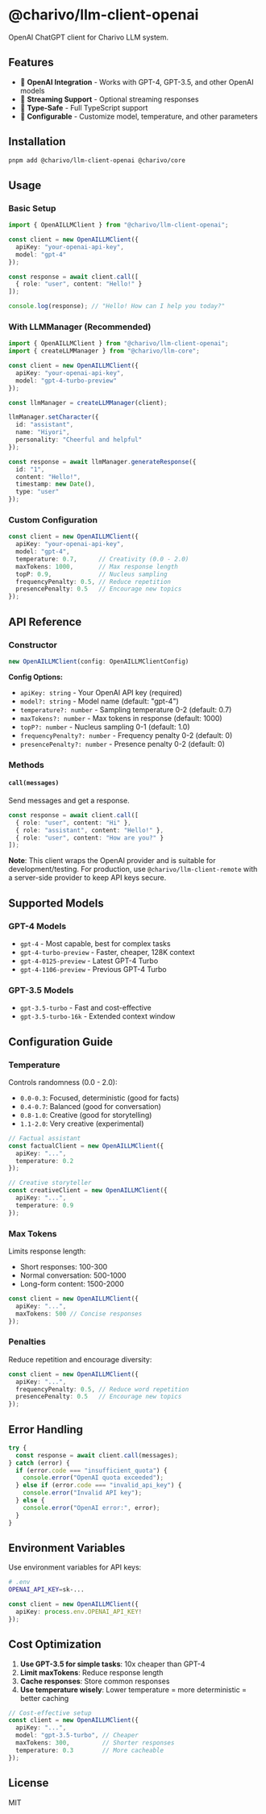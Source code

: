# @charivo/llm-client-openai

OpenAI ChatGPT client for Charivo LLM system.

## Features

- 🤖 **OpenAI Integration** - Works with GPT-4, GPT-3.5, and other OpenAI models
- 💬 **Streaming Support** - Optional streaming responses
- 🎯 **Type-Safe** - Full TypeScript support
- 🔧 **Configurable** - Customize model, temperature, and other parameters

## Installation

```bash
pnpm add @charivo/llm-client-openai @charivo/core
```

## Usage

### Basic Setup

```typescript
import { OpenAILLMClient } from "@charivo/llm-client-openai";

const client = new OpenAILLMClient({
  apiKey: "your-openai-api-key",
  model: "gpt-4"
});

const response = await client.call([
  { role: "user", content: "Hello!" }
]);

console.log(response); // "Hello! How can I help you today?"
```

### With LLMManager (Recommended)

```typescript
import { OpenAILLMClient } from "@charivo/llm-client-openai";
import { createLLMManager } from "@charivo/llm-core";

const client = new OpenAILLMClient({
  apiKey: "your-openai-api-key",
  model: "gpt-4-turbo-preview"
});

const llmManager = createLLMManager(client);

llmManager.setCharacter({
  id: "assistant",
  name: "Hiyori",
  personality: "Cheerful and helpful"
});

const response = await llmManager.generateResponse({
  id: "1",
  content: "Hello!",
  timestamp: new Date(),
  type: "user"
});
```

### Custom Configuration

```typescript
const client = new OpenAILLMClient({
  apiKey: "your-openai-api-key",
  model: "gpt-4",
  temperature: 0.7,      // Creativity (0.0 - 2.0)
  maxTokens: 1000,       // Max response length
  topP: 0.9,             // Nucleus sampling
  frequencyPenalty: 0.5, // Reduce repetition
  presencePenalty: 0.5   // Encourage new topics
});
```

## API Reference

### Constructor

```typescript
new OpenAILLMClient(config: OpenAILLMClientConfig)
```

**Config Options:**
- `apiKey: string` - Your OpenAI API key (required)
- `model?: string` - Model name (default: "gpt-4")
- `temperature?: number` - Sampling temperature 0-2 (default: 0.7)
- `maxTokens?: number` - Max tokens in response (default: 1000)
- `topP?: number` - Nucleus sampling 0-1 (default: 1.0)
- `frequencyPenalty?: number` - Frequency penalty 0-2 (default: 0)
- `presencePenalty?: number` - Presence penalty 0-2 (default: 0)

### Methods

#### `call(messages)`
Send messages and get a response.

```typescript
const response = await client.call([
  { role: "user", content: "Hi" },
  { role: "assistant", content: "Hello!" },
  { role: "user", content: "How are you?" }
]);
```

**Note**: This client wraps the OpenAI provider and is suitable for development/testing. For production, use `@charivo/llm-client-remote` with a server-side provider to keep API keys secure.

## Supported Models

### GPT-4 Models
- `gpt-4` - Most capable, best for complex tasks
- `gpt-4-turbo-preview` - Faster, cheaper, 128K context
- `gpt-4-0125-preview` - Latest GPT-4 Turbo
- `gpt-4-1106-preview` - Previous GPT-4 Turbo

### GPT-3.5 Models
- `gpt-3.5-turbo` - Fast and cost-effective
- `gpt-3.5-turbo-16k` - Extended context window

## Configuration Guide

### Temperature

Controls randomness (0.0 - 2.0):
- `0.0-0.3`: Focused, deterministic (good for facts)
- `0.4-0.7`: Balanced (good for conversation)
- `0.8-1.0`: Creative (good for storytelling)
- `1.1-2.0`: Very creative (experimental)

```typescript
// Factual assistant
const factualClient = new OpenAILLMClient({
  apiKey: "...",
  temperature: 0.2
});

// Creative storyteller
const creativeClient = new OpenAILLMClient({
  apiKey: "...",
  temperature: 0.9
});
```

### Max Tokens

Limits response length:
- Short responses: 100-300
- Normal conversation: 500-1000
- Long-form content: 1500-2000

```typescript
const client = new OpenAILLMClient({
  apiKey: "...",
  maxTokens: 500 // Concise responses
});
```

### Penalties

Reduce repetition and encourage diversity:

```typescript
const client = new OpenAILLMClient({
  apiKey: "...",
  frequencyPenalty: 0.5, // Reduce word repetition
  presencePenalty: 0.5   // Encourage new topics
});
```

## Error Handling

```typescript
try {
  const response = await client.call(messages);
} catch (error) {
  if (error.code === "insufficient_quota") {
    console.error("OpenAI quota exceeded");
  } else if (error.code === "invalid_api_key") {
    console.error("Invalid API key");
  } else {
    console.error("OpenAI error:", error);
  }
}
```

## Environment Variables

Use environment variables for API keys:

```bash
# .env
OPENAI_API_KEY=sk-...
```

```typescript
const client = new OpenAILLMClient({
  apiKey: process.env.OPENAI_API_KEY!
});
```

## Cost Optimization

1. **Use GPT-3.5 for simple tasks**: 10x cheaper than GPT-4
2. **Limit maxTokens**: Reduce response length
3. **Cache responses**: Store common responses
4. **Use temperature wisely**: Lower temperature = more deterministic = better caching

```typescript
// Cost-effective setup
const client = new OpenAILLMClient({
  apiKey: "...",
  model: "gpt-3.5-turbo", // Cheaper
  maxTokens: 300,         // Shorter responses
  temperature: 0.3        // More cacheable
});
```

## License

MIT
